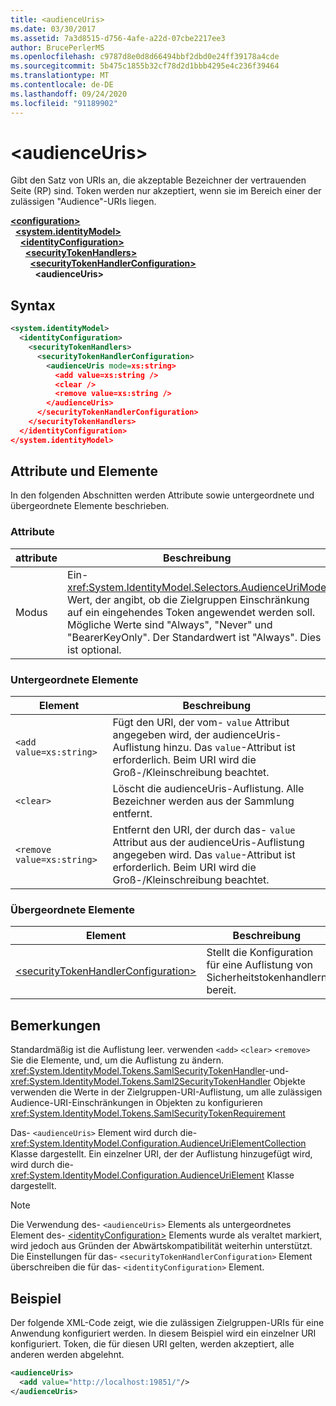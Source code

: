 ```yaml
---
title: <audienceUris>
ms.date: 03/30/2017
ms.assetid: 7a3d8515-d756-4afe-a22d-07cbe2217ee3
author: BrucePerlerMS
ms.openlocfilehash: c9787d8e0d8d66494bbf2dbd0e24ff39178a4cde
ms.sourcegitcommit: 5b475c1855b32cf78d2d1bbb4295e4c236f39464
ms.translationtype: MT
ms.contentlocale: de-DE
ms.lasthandoff: 09/24/2020
ms.locfileid: "91189902"
---
```

# \<audienceUris>

Gibt den Satz von URIs an, die akzeptable Bezeichner der vertrauenden Seite (RP) sind. Token werden nur akzeptiert, wenn sie im Bereich einer der zulässigen "Audience"-URIs liegen.  
  
[**\<configuration>**](../configuration-element.md)\
&nbsp;&nbsp;[**\<system.identityModel>**](system-identitymodel.md)\
&nbsp;&nbsp;&nbsp;&nbsp;[**\<identityConfiguration>**](identityconfiguration.md)\
&nbsp;&nbsp;&nbsp;&nbsp;&nbsp;&nbsp;[**\<securityTokenHandlers>**](securitytokenhandlers.md)\
&nbsp;&nbsp;&nbsp;&nbsp;&nbsp;&nbsp;&nbsp;&nbsp;[**\<securityTokenHandlerConfiguration>**](securitytokenhandlerconfiguration.md)\
&nbsp;&nbsp;&nbsp;&nbsp;&nbsp;&nbsp;&nbsp;&nbsp;&nbsp;&nbsp;**\<audienceUris>**  
  
## <a name="syntax"></a>Syntax  
  
```xml  
<system.identityModel>  
  <identityConfiguration>  
    <securityTokenHandlers>  
      <securityTokenHandlerConfiguration>  
        <audienceUris mode=xs:string>  
          <add value=xs:string />  
          <clear />  
          <remove value=xs:string />  
        </audienceUris>  
      </securityTokenHandlerConfiguration>  
    </securityTokenHandlers>  
  </identityConfiguration>  
</system.identityModel>  
```  
  
## <a name="attributes-and-elements"></a>Attribute und Elemente  

 In den folgenden Abschnitten werden Attribute sowie untergeordnete und übergeordnete Elemente beschrieben.  
  
### <a name="attributes"></a>Attribute  
  
|attribute|Beschreibung|  
|---------------|-----------------|  
|Modus|Ein- <xref:System.IdentityModel.Selectors.AudienceUriMode> Wert, der angibt, ob die Zielgruppen Einschränkung auf ein eingehendes Token angewendet werden soll. Mögliche Werte sind "Always", "Never" und "BearerKeyOnly". Der Standardwert ist "Always". Dies ist optional.|  
  
### <a name="child-elements"></a>Untergeordnete Elemente  
  
|Element|Beschreibung|  
|-------------|-----------------|  
|`<add value=xs:string>`|Fügt den URI, der vom- `value` Attribut angegeben wird, der audienceUris-Auflistung hinzu. Das `value`-Attribut ist erforderlich. Beim URI wird die Groß-/Kleinschreibung beachtet.|  
|`<clear>`|Löscht die audienceUris-Auflistung. Alle Bezeichner werden aus der Sammlung entfernt.|  
|`<remove value=xs:string>`|Entfernt den URI, der durch das- `value` Attribut aus der audienceUris-Auflistung angegeben wird. Das `value`-Attribut ist erforderlich. Beim URI wird die Groß-/Kleinschreibung beachtet.|  
  
### <a name="parent-elements"></a>Übergeordnete Elemente  
  
|Element|Beschreibung|  
|-------------|-----------------|  
|[\<securityTokenHandlerConfiguration>](securitytokenhandlerconfiguration.md)|Stellt die Konfiguration für eine Auflistung von Sicherheitstokenhandlern bereit.|  
  
## <a name="remarks"></a>Bemerkungen  

 Standardmäßig ist die Auflistung leer. verwenden `<add>` `<clear>` `<remove>` Sie die Elemente, und, um die Auflistung zu ändern. <xref:System.IdentityModel.Tokens.SamlSecurityTokenHandler>-und- <xref:System.IdentityModel.Tokens.Saml2SecurityTokenHandler> Objekte verwenden die Werte in der Zielgruppen-URI-Auflistung, um alle zulässigen Audience-URI-Einschränkungen in Objekten zu konfigurieren <xref:System.IdentityModel.Tokens.SamlSecurityTokenRequirement>  
  
 Das- `<audienceUris>` Element wird durch die- <xref:System.IdentityModel.Configuration.AudienceUriElementCollection> Klasse dargestellt. Ein einzelner URI, der der Auflistung hinzugefügt wird, wird durch die- <xref:System.IdentityModel.Configuration.AudienceUriElement> Klasse dargestellt.  
  
> [!NOTE]
> Die Verwendung des- `<audienceUris>` Elements als untergeordnetes Element des- [\<identityConfiguration>](identityconfiguration.md) Elements wurde als veraltet markiert, wird jedoch aus Gründen der Abwärtskompatibilität weiterhin unterstützt. Die Einstellungen für das- `<securityTokenHandlerConfiguration>` Element überschreiben die für das- `<identityConfiguration>` Element.  
  
## <a name="example"></a>Beispiel  

 Der folgende XML-Code zeigt, wie die zulässigen Zielgruppen-URIs für eine Anwendung konfiguriert werden. In diesem Beispiel wird ein einzelner URI konfiguriert. Token, die für diesen URI gelten, werden akzeptiert, alle anderen werden abgelehnt.  
  
```xml  
<audienceUris>  
  <add value="http://localhost:19851/"/>  
</audienceUris>  
```
